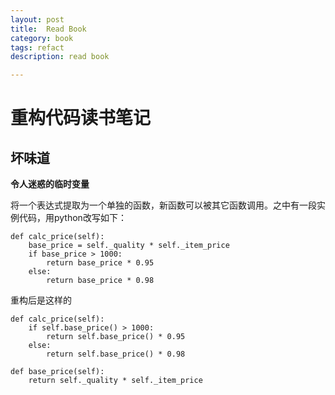 ```yaml
---
layout: post
title:  Read Book
category: book
tags: refact
description: read book

---
```


## 

# 重构代码读书笔记

## 坏味道

**令人迷惑的临时变量**

将一个表达式提取为一个单独的函数，新函数可以被其它函数调用。之中有一段实例代码，用python改写如下：

```
def calc_price(self):
	base_price = self._quality * self._item_price
	if base_price > 1000:
		return base_price * 0.95
	else:
		return base_price * 0.98
```

重构后是这样的

```
def calc_price(self):
	if self.base_price() > 1000:
		return self.base_price() * 0.95
	else:
		return self.base_price() * 0.98

def base_price(self):
	return self._quality * self._item_price
```

